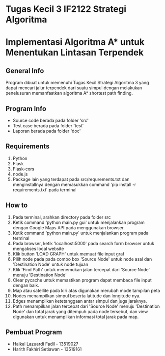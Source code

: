 # Tugas Kecil 3 IF2122 Strategi Algoritma

# Implementasi Algoritma A\* untuk Menentukan Lintasan Terpendek

## General Info

Program dibuat untuk memenuhi Tugas Kecil Strategi Algoritma 3 yang dapat mencari jalur terpendek dari suatu simpul dengan melakukan penelusuran memanfaatkan algoritma A\* shortest path finding.

## Program Info

- Source code berada pada folder 'src'
- Test case berada pada folder 'test'
- Laporan berada pada folder 'doc'

## Requirements
1. Python
2. Flask
3. Flask-cors
4. node.js
5. Package lain yang terdapat pada src/requrements.txt dan menginstallnya dengan memasukkan command 'pip install -r requirements.txt' pada terminal

## How to
1. Pada terminal, arahkan directory pada folder src
2. Ketik command 'python main.py gui' untuk menjalankan program dengan Google Maps API pada menggunakan browser.
3. Ketik command 'python main.py' untuk menjalankan program pada terminal
4. Pada browser, ketik 'localhost:5000' pada search form browser untuk mengakses local website
5. Klik button 'LOAD GRAPH' untuk memuat file input graf
6. Pilih node pada pada combo box 'Source Node' untuk node asal dan 'Destination Node' untuk node tujuan
7. Klik 'Find Path' untuk menemukan jalan tercepat dari 'Source Node' menuju 'Destination Node'
8. Clear pycache untuk memastikan program dapat membaca file input dengan baik.
9. Map atau satellite pada kiri atas digunakan merubah mode tampilan peta
10. Nodes menampilkan simpul beserta latitude dan longitude nya.
11. Edges menampilkan ketetanggaan antar simpul dan juga jaraknya.
12. Path menampilkan jalan tercepat dari 'Source Node' menuju 'Destination Node' dan total jarak yang ditempuh pada node tersebut, dan view digunakan untuk menampilkan informasi total jarak pada map.


## Pembuat Program

- Haikal Lazuardi Fadil - 13519027
- Harith Fakhiri Setiawan - 13519161
